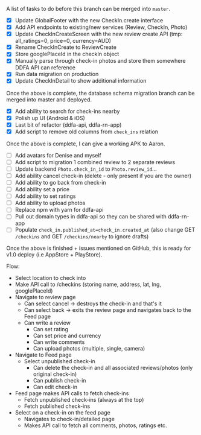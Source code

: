 A list of tasks to do before this branch can be merged into `master`.

- [x] Update GlobalFooter with the new CheckIn.create interface
- [x] Add API endpoints to existing/new services (Review, CheckIn, Photo)
- [x] Update CheckInCreateScreen with the new review create API (tmp: all_ratings=0, price=0, currency=AUD)
- [x] Rename CheckInCreate to ReviewCreate
- [x] Store googlePlaceId in the checkIn object
- [x] Manually parse through check-in photos and store them somewhere DDFA API can reference
- [x] Run data migration on production
- [x] Update CheckInDetail to show additional information

Once the above is complete, the database schema migration branch can be merged into master and deployed.

- [x] Add ability to search for check-ins nearby
- [x] Polish up UI (Android & iOS)
- [x] Last bit of refactor (ddfa-api, ddfa-rn-app)
- [x] Add script to remove old columns from `check_ins` relation

Once the above is complete, I can give a working APK to Aaron.

- [ ] Add avatars for Denise and myself
- [ ] Add script to migration 1 combined review to 2 separate reviews
- [ ] Update backend `Photo.check_in_id` to `Photo.review_id`...
- [ ] Add ability cancel check-in (delete - only present if you are the owner)
- [ ] Add ability to go back from check-in
- [ ] Add ability set a price
- [ ] Add ability to set ratings
- [ ] Add ability to upload photos
- [ ] Replace npm with yarn for ddfa-api
- [ ] Pull out domain types in ddfa-api so they can be shared with ddfa-rn-app
- [ ] Populate `check_in.published_at=check_in.created_at` (also change GET `/checkins` and GET `/checkins/nearby` to ignore drafts)

Once the above is finished + issues mentioned on GitHub, this is ready for v1.0 deploy (i.e AppStore + PlayStore).

Flow:

- Select location to check into
- Make API call to /checkins (storing name, address, lat, lng, googlePlaceId)
- Navigate to review page
  - Can select cancel -> destroys the check-in and that's it
  - Can select back -> exits the review page and navigates back to the Feed page
  - Can write a review
    - Can set rating
    - Can set price and currency
    - Can write comments
    - Can upload photos (multiple, single, camera)
- Navigate to Feed page
  - Select unpublished check-in
    - Can delete the check-in and all associated reviews/photos (only original check-in)
    - Can publish check-in
    - Can edit check-in
- Feed page makes API calls to fetch check-ins
  - Fetch unpublished check-ins (always at the top)
  - Fetch published check-ins
- Select on a check-in on the feed page
  - Navigates to check-in/detailed page
  - Makes API call to fetch all comments, photos, ratings etc.
